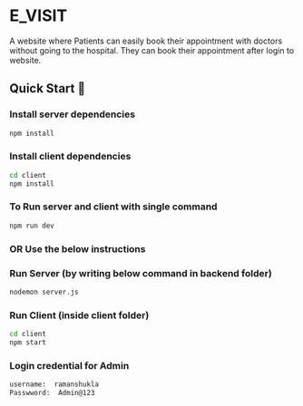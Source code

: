 # E_VISIT
A website where Patients can easily book their appointment with doctors without going to the hospital. They can book their appointment after login to website. 



## Quick Start 🚀

### Install server dependencies
```sh
npm install
```

### Install client dependencies
```sh
cd client
npm install
```
### To Run server and client with single command 
```sh
npm run dev
```

### OR Use the below instructions

### Run Server (by writing below command in backend folder)
```sh
nodemon server.js
```
### Run Client  (inside client folder)
```sh
cd client
npm start
```


### Login credential for Admin


```sh
username:  ramanshukla
Passwword:  Admin@123

```
